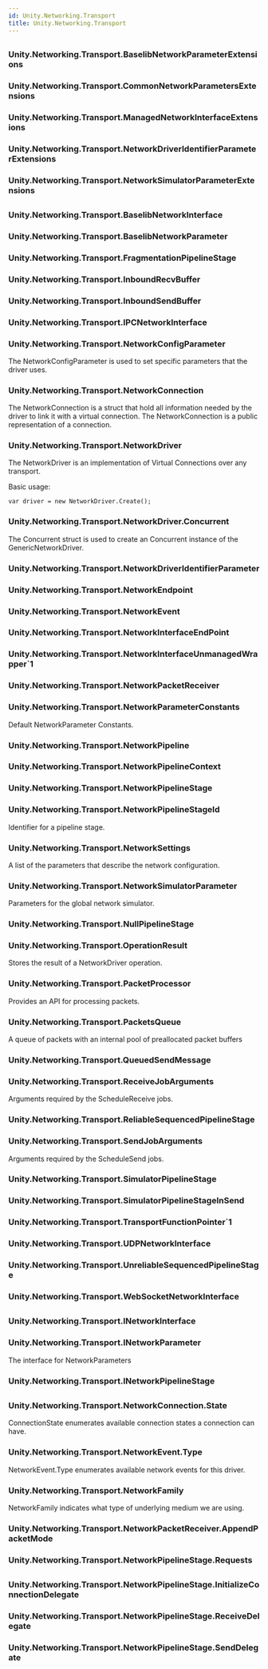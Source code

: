 ```yaml
---  
id: Unity.Networking.Transport  
title: Unity.Networking.Transport  
---
```


## 

<div class="markdown level0 summary">

</div>

<div class="markdown level0 conceptual">

</div>

<div class="markdown level0 remarks">

</div>

## 

### Unity.Networking.Transport.BaselibNetworkParameterExtensions

<div class="section">

</div>

### Unity.Networking.Transport.CommonNetworkParametersExtensions

<div class="section">

</div>

### Unity.Networking.Transport.ManagedNetworkInterfaceExtensions

<div class="section">

</div>

### Unity.Networking.Transport.NetworkDriverIdentifierParameterExtensions

<div class="section">

</div>

### Unity.Networking.Transport.NetworkSimulatorParameterExtensions

<div class="section">

</div>

## 

### Unity.Networking.Transport.BaselibNetworkInterface

<div class="section">

</div>

### Unity.Networking.Transport.BaselibNetworkParameter

<div class="section">

</div>

### Unity.Networking.Transport.FragmentationPipelineStage

<div class="section">

</div>

### Unity.Networking.Transport.InboundRecvBuffer

<div class="section">

</div>

### Unity.Networking.Transport.InboundSendBuffer

<div class="section">

</div>

### Unity.Networking.Transport.IPCNetworkInterface

<div class="section">

</div>

### Unity.Networking.Transport.NetworkConfigParameter

<div class="section">

The NetworkConfigParameter is used to set specific parameters that the
driver uses.

</div>

### Unity.Networking.Transport.NetworkConnection

<div class="section">

The NetworkConnection is a struct that hold all information needed by
the driver to link it with a virtual connection. The NetworkConnection
is a public representation of a connection.

</div>

### Unity.Networking.Transport.NetworkDriver

<div class="section">

The NetworkDriver is an implementation of Virtual Connections over any
transport.

Basic usage:

    var driver = new NetworkDriver.Create();

</div>

### Unity.Networking.Transport.NetworkDriver.Concurrent

<div class="section">

The Concurrent struct is used to create an Concurrent instance of the
GenericNetworkDriver.

</div>

### Unity.Networking.Transport.NetworkDriverIdentifierParameter

<div class="section">

</div>

### Unity.Networking.Transport.NetworkEndpoint

<div class="section">

</div>

### Unity.Networking.Transport.NetworkEvent

<div class="section">

</div>

### Unity.Networking.Transport.NetworkInterfaceEndPoint

<div class="section">

</div>

### Unity.Networking.Transport.NetworkInterfaceUnmanagedWrapper\`1

<div class="section">

</div>

### Unity.Networking.Transport.NetworkPacketReceiver

<div class="section">

</div>

### Unity.Networking.Transport.NetworkParameterConstants

<div class="section">

Default NetworkParameter Constants.

</div>

### Unity.Networking.Transport.NetworkPipeline

<div class="section">

</div>

### Unity.Networking.Transport.NetworkPipelineContext

<div class="section">

</div>

### Unity.Networking.Transport.NetworkPipelineStage

<div class="section">

</div>

### Unity.Networking.Transport.NetworkPipelineStageId

<div class="section">

Identifier for a pipeline stage.

</div>

### Unity.Networking.Transport.NetworkSettings

<div class="section">

A list of the parameters that describe the network configuration.

</div>

### Unity.Networking.Transport.NetworkSimulatorParameter

<div class="section">

Parameters for the global network simulator.

</div>

### Unity.Networking.Transport.NullPipelineStage

<div class="section">

</div>

### Unity.Networking.Transport.OperationResult

<div class="section">

Stores the result of a NetworkDriver operation.

</div>

### Unity.Networking.Transport.PacketProcessor

<div class="section">

Provides an API for processing packets.

</div>

### Unity.Networking.Transport.PacketsQueue

<div class="section">

A queue of packets with an internal pool of preallocated packet buffers

</div>

### Unity.Networking.Transport.QueuedSendMessage

<div class="section">

</div>

### Unity.Networking.Transport.ReceiveJobArguments

<div class="section">

Arguments required by the ScheduleReceive jobs.

</div>

### Unity.Networking.Transport.ReliableSequencedPipelineStage

<div class="section">

</div>

### Unity.Networking.Transport.SendJobArguments

<div class="section">

Arguments required by the ScheduleSend jobs.

</div>

### Unity.Networking.Transport.SimulatorPipelineStage

<div class="section">

</div>

### Unity.Networking.Transport.SimulatorPipelineStageInSend

<div class="section">

</div>

### Unity.Networking.Transport.TransportFunctionPointer\`1

<div class="section">

</div>

### Unity.Networking.Transport.UDPNetworkInterface

<div class="section">

</div>

### Unity.Networking.Transport.UnreliableSequencedPipelineStage

<div class="section">

</div>

### Unity.Networking.Transport.WebSocketNetworkInterface

<div class="section">

</div>

## 

### Unity.Networking.Transport.INetworkInterface

<div class="section">

</div>

### Unity.Networking.Transport.INetworkParameter

<div class="section">

The interface for NetworkParameters

</div>

### Unity.Networking.Transport.INetworkPipelineStage

<div class="section">

</div>

## 

### Unity.Networking.Transport.NetworkConnection.State

<div class="section">

ConnectionState enumerates available connection states a connection can
have.

</div>

### Unity.Networking.Transport.NetworkEvent.Type

<div class="section">

NetworkEvent.Type enumerates available network events for this driver.

</div>

### Unity.Networking.Transport.NetworkFamily

<div class="section">

NetworkFamily indicates what type of underlying medium we are using.

</div>

### Unity.Networking.Transport.NetworkPacketReceiver.AppendPacketMode

<div class="section">

</div>

### Unity.Networking.Transport.NetworkPipelineStage.Requests

<div class="section">

</div>

## 

### Unity.Networking.Transport.NetworkPipelineStage.InitializeConnectionDelegate

<div class="section">

</div>

### Unity.Networking.Transport.NetworkPipelineStage.ReceiveDelegate

<div class="section">

</div>

### Unity.Networking.Transport.NetworkPipelineStage.SendDelegate

<div class="section">

</div>
